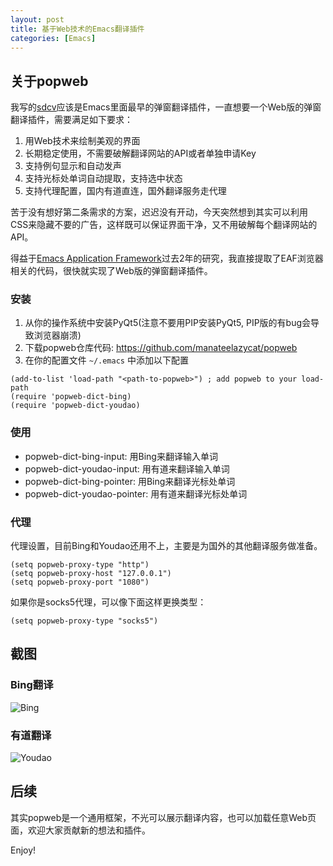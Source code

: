 ```yaml
---
layout: post
title: 基于Web技术的Emacs翻译插件
categories: [Emacs]
---
```


## 关于popweb
我写的[sdcv](https://github.com/manateelazycat/sdcv)应该是Emacs里面最早的弹窗翻译插件，一直想要一个Web版的弹窗翻译插件，需要满足如下要求：

1. 用Web技术来绘制美观的界面
2. 长期稳定使用，不需要破解翻译网站的API或者单独申请Key
3. 支持例句显示和自动发声
4. 支持光标处单词自动提取，支持选中状态
5. 支持代理配置，国内有道直连，国外翻译服务走代理

苦于没有想好第二条需求的方案，迟迟没有开动，今天突然想到其实可以利用CSS来隐藏不要的广告，这样既可以保证界面干净，又不用破解每个翻译网站的API。

得益于[Emacs Application Framework](https://github.com/emacs-eaf/emacs-application-framework)过去2年的研究，我直接提取了EAF浏览器相关的代码，很快就实现了Web版的弹窗翻译插件。

### 安装
1. 从你的操作系统中安装PyQt5(注意不要用PIP安装PyQt5, PIP版的有bug会导致浏览器崩溃)
2. 下载popweb仓库代码: https://github.com/manateelazycat/popweb
3. 在你的配置文件 `~/.emacs` 中添加以下配置
```elisp
(add-to-list 'load-path "<path-to-popweb>") ; add popweb to your load-path
(require 'popweb-dict-bing)
(require 'popweb-dict-youdao)
```

### 使用
* popweb-dict-bing-input: 用Bing来翻译输入单词
* popweb-dict-youdao-input: 用有道来翻译输入单词
* popweb-dict-bing-pointer: 用Bing来翻译光标处单词
* popweb-dict-youdao-pointer: 用有道来翻译光标处单词

### 代理
代理设置，目前Bing和Youdao还用不上，主要是为国外的其他翻译服务做准备。

```Elisp
(setq popweb-proxy-type "http")
(setq popweb-proxy-host "127.0.0.1")
(setq popweb-proxy-port "1080")
```

如果你是socks5代理，可以像下面这样更换类型：

```Elisp
(setq popweb-proxy-type "socks5")
```

## 截图
### Bing翻译
![Bing]({{site.url}}/pics/popweb/dict-bing.png)

### 有道翻译
![Youdao]({{site.url}}/pics/popweb/dict-youdao.png)

## 后续
其实popweb是一个通用框架，不光可以展示翻译内容，也可以加载任意Web页面，欢迎大家贡献新的想法和插件。

Enjoy!
